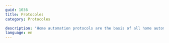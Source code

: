 ```yaml
---
guid: 1036
title: Protocoles
category: Protocoles

description: "Home automation protocols are the basis of all home automation installations. They are there to make smart objects communicate with each other. Without home automation protocols, we cannot control various and varied modules. Among the current protocols we find among others, zwave, zigbee, rfxcom, enocean, edisio, chacon, bluetooth, wire, etc… . Other interfaces like Alexa, google home, xiaomi home communicate through the internet. By transmitting all the data collected on their servers making the communications public. This could harm the lives of thousands of people. A private protocol is slowly being put in place thanks to various alliances and market players. This promising actor on paper is called home over ip."
language: en
---
```

